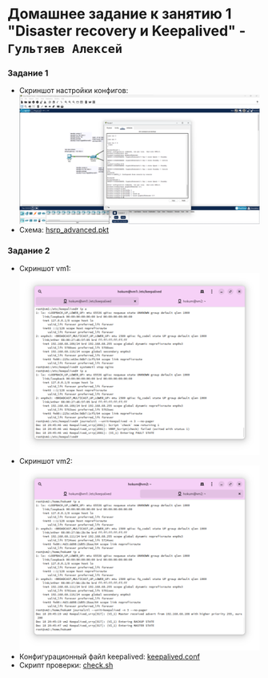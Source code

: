 # Домашнее задание к занятию 1 "Disaster recovery и Keepalived" - `Гультяев Алексей`

### Задание 1
- Скриншот настройки конфигов:
![Скриншот настройки конфигов:](https://github.com/hokum83/ha-01/blob/main/img/1-1.png)
- Схема: [hsrp_advanced.pkt](https://github.com/hokum83/ha-01/blob/main/hsrp_advanced.pkt)

### Задание 2
- Скриншот vm1:
![Скриншот vm1:](https://github.com/hokum83/ha-01/blob/main/img/2-1.png)
- Скриншот vm2:
![Скриншот vm2:](https://github.com/hokum83/ha-01/blob/main/img/2-2.png)
- Конфигурационный файл keepalived: [keepalived.conf](https://github.com/hokum83/ha-01/blob/main/keepalived.conf)
- Скрипт проверки: [check.sh](https://github.com/hokum83/ha-01/blob/main/check.sh)
